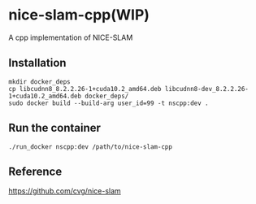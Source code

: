 # nice-slam-cpp(WIP)
A cpp implementation of NICE-SLAM
## Installation

```
mkdir docker_deps
cp libcudnn8_8.2.2.26-1+cuda10.2_amd64.deb libcudnn8-dev_8.2.2.26-1+cuda10.2_amd64.deb docker_deps/
sudo docker build --build-arg user_id=99 -t nscpp:dev .
```

## Run the container
```
./run_docker nscpp:dev /path/to/nice-slam-cpp
```

## Reference
https://github.com/cvg/nice-slam
